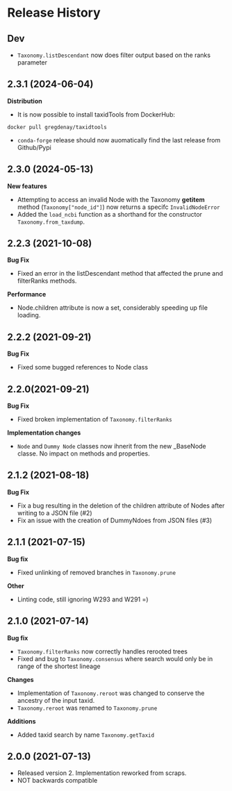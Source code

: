 # Release History

## Dev

* `Taxonomy.listDescendant` now does filter output based on the ranks parameter

## 2.3.1 (2024-06-04)

**Distribution**

* It is now possible to install taxidTools from DockerHub:

```
docker pull gregdenay/taxidtools
```

* `conda-forge` release should now auomatically find the last release from Github/Pypi

## 2.3.0 (2024-05-13)

**New features**

* Attempting to access an invalid Node with the Taxonomy __getitem__ method (`Taxonomy["node_id"]`) now returns a specifc `InvalidNodeError`
* Added the `load_ncbi` function as a shorthand for the constructor `Taxonomy.from_taxdump`.

## 2.2.3 (2021-10-08)

**Bug Fix**

* Fixed an error in the listDescendant method that affected the prune and filterRanks methods.

**Performance**

* Node.children attribute is now a set, considerably speeding up file loading.

## 2.2.2 (2021-09-21)

**Bug Fix**

* Fixed some bugged references to Node class

## 2.2.0(2021-09-21)

**Bug Fix**

* Fixed broken implementation of `Taxonomy.filterRanks`

**Implementation changes**

* `Node` and `Dummy Node` classes now ihnerit from the new _BaseNode classe. No impact on methods and properties.

## 2.1.2 (2021-08-18)

**Bug Fix**

* Fix a bug resulting in the deletion of the children attribute of Nodes after writing to a JSON file (#2)
* Fix an issue with the creation of DummyNdoes from JSON files (#3)

## 2.1.1 (2021-07-15)

**Bug fix**

* Fixed unlinking of removed branches in `Taxonomy.prune`

**Other**

* Linting code, still ignoring W293 and W291 =)

## 2.1.0 (2021-07-14)

**Bug fix**

* `Taxonomy.filterRanks` now correctly handles rerooted trees
* Fixed and bug to `Taxonomy.consensus` where search would only be in range of the shortest lineage

**Changes**

* Implementation of `Taxonomy.reroot` was changed to conserve the ancestry of the input taxid.
* `Taxonomy.reroot` was renamed to `Taxonomy.prune`

**Additions**

* Added taxid search by name `Taxonomy.getTaxid`

## 2.0.0 (2021-07-13)

* Released version 2. Implementation reworked from scraps. 
* NOT backwards compatible